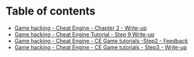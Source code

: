 # Table of contents

* [Game hacking - Cheat Engine  - Chapter 2 - Write-up](README.md)
* [Game hacking - Cheat Engine Tutorial - Step 9 Write-up](untitled.md)
* [Game hacking - Cheat Engine - CE Game tutorials -Step2 - Feedback](cheat-en.md)
* [Game hacking - Cheat Engine - CE Game tutorials - Step3 - Write-up](game-hacking-cheat-engine-ce-game-tutorials-step3.md)

